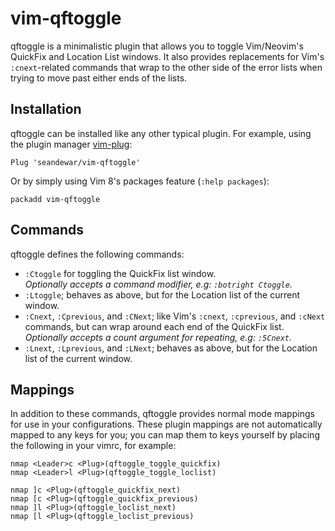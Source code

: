 # vim-qftoggle

qftoggle is a minimalistic plugin that allows you to toggle Vim/Neovim's
QuickFix and Location List windows. It also provides replacements for Vim's
`:cnext`-related commands that wrap to the other side of the error lists when
trying to move past either ends of the lists.

## Installation

qftoggle can be installed like any other typical plugin. For example, using the
plugin manager [vim-plug](https://github.com/junegunn/vim-plug):

```vim
Plug 'seandewar/vim-qftoggle'
```

Or by simply using Vim 8's packages feature (`:help packages`):

```vim
packadd vim-qftoggle
```

## Commands

qftoggle defines the following commands:

- `:Ctoggle` for toggling the QuickFix list window.  
  _Optionally accepts a command modifier, e.g: `:botright Ctoggle`._
- `:Ltoggle`; behaves as above, but for the Location list of the current window.
- `:Cnext`, `:Cprevious`, and `:CNext`; like Vim's `:cnext`, `:cprevious`, and
  `:cNext` commands, but can wrap around each end of the QuickFix list.  
  _Optionally accepts a count argument for repeating, e.g: `:5Cnext`._
- `:Lnext`, `:Lprevious`, and `:LNext`; behaves as above, but for the Location
  list of the current window.

## Mappings

In addition to these commands, qftoggle provides normal mode mappings for use in
your configurations. These plugin mappings are not automatically mapped to any
keys for you; you can map them to keys yourself by placing the following in your
vimrc, for example:

```vim
nmap <Leader>c <Plug>(qftoggle_toggle_quickfix)
nmap <Leader>l <Plug>(qftoggle_toggle_loclist)

nmap ]c <Plug>(qftoggle_quickfix_next)
nmap [c <Plug>(qftoggle_quickfix_previous)
nmap ]l <Plug>(qftoggle_loclist_next)
nmap [l <Plug>(qftoggle_loclist_previous)
```
